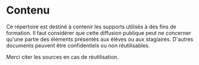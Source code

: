 # Contenu

Ce répertoire est destiné à contenir les supports utilisés à des fins de formation. 
Il faut considérer que cette diffusion publique peut ne concerner qu'une partie 
des éléments présentés aux élèves ou aux stagiaires. D'autres documents peuvent être confidentiels ou non réutilisables.

Merci citer les sources en cas de réutilisation.
